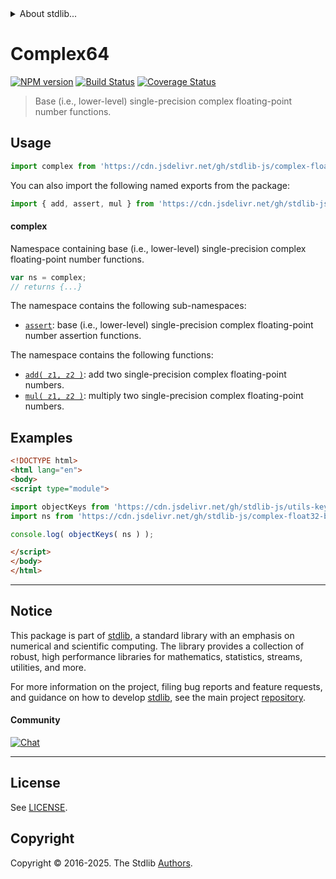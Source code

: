 <!--

@license Apache-2.0

Copyright (c) 2024 The Stdlib Authors.

Licensed under the Apache License, Version 2.0 (the "License");
you may not use this file except in compliance with the License.
You may obtain a copy of the License at

   http://www.apache.org/licenses/LICENSE-2.0

Unless required by applicable law or agreed to in writing, software
distributed under the License is distributed on an "AS IS" BASIS,
WITHOUT WARRANTIES OR CONDITIONS OF ANY KIND, either express or implied.
See the License for the specific language governing permissions and
limitations under the License.

-->


<details>
  <summary>
    About stdlib...
  </summary>
  <p>We believe in a future in which the web is a preferred environment for numerical computation. To help realize this future, we've built stdlib. stdlib is a standard library, with an emphasis on numerical and scientific computation, written in JavaScript (and C) for execution in browsers and in Node.js.</p>
  <p>The library is fully decomposable, being architected in such a way that you can swap out and mix and match APIs and functionality to cater to your exact preferences and use cases.</p>
  <p>When you use stdlib, you can be absolutely certain that you are using the most thorough, rigorous, well-written, studied, documented, tested, measured, and high-quality code out there.</p>
  <p>To join us in bringing numerical computing to the web, get started by checking us out on <a href="https://github.com/stdlib-js/stdlib">GitHub</a>, and please consider <a href="https://opencollective.com/stdlib">financially supporting stdlib</a>. We greatly appreciate your continued support!</p>
</details>

# Complex64

[![NPM version][npm-image]][npm-url] [![Build Status][test-image]][test-url] [![Coverage Status][coverage-image]][coverage-url] <!-- [![dependencies][dependencies-image]][dependencies-url] -->

> Base (i.e., lower-level) single-precision complex floating-point number functions.



<section class="usage">

## Usage

```javascript
import complex from 'https://cdn.jsdelivr.net/gh/stdlib-js/complex-float32-base@esm/index.mjs';
```

You can also import the following named exports from the package:

```javascript
import { add, assert, mul } from 'https://cdn.jsdelivr.net/gh/stdlib-js/complex-float32-base@esm/index.mjs';
```

#### complex

Namespace containing base (i.e., lower-level) single-precision complex floating-point number functions.

```javascript
var ns = complex;
// returns {...}
```

The namespace contains the following sub-namespaces:

<!-- <toc pattern="+(assert)"> -->

<div class="namespace-toc">

-   <span class="signature">[`assert`][@stdlib/complex/float32/base/assert]</span><span class="delimiter">: </span><span class="description">base (i.e., lower-level) single-precision complex floating-point number assertion functions.</span>

</div>

<!-- </toc> -->

The namespace contains the following functions:

<!-- <toc pattern="*"> -->

<div class="namespace-toc">

-   <span class="signature">[`add( z1, z2 )`][@stdlib/complex/float32/base/add]</span><span class="delimiter">: </span><span class="description">add two single-precision complex floating-point numbers.</span>
-   <span class="signature">[`mul( z1, z2 )`][@stdlib/complex/float32/base/mul]</span><span class="delimiter">: </span><span class="description">multiply two single-precision complex floating-point numbers.</span>

</div>

<!-- </toc> -->

</section>

<!-- /.usage -->

<!-- Package notes. Make sure to keep an empty line after the `section` element and another before the `/section` close. -->

<section class="notes">

</section>

<!-- /.notes -->

<section class="examples">

## Examples

<!-- TODO: better examples -->

<!-- eslint no-undef: "error" -->

```html
<!DOCTYPE html>
<html lang="en">
<body>
<script type="module">

import objectKeys from 'https://cdn.jsdelivr.net/gh/stdlib-js/utils-keys@esm/index.mjs';
import ns from 'https://cdn.jsdelivr.net/gh/stdlib-js/complex-float32-base@esm/index.mjs';

console.log( objectKeys( ns ) );

</script>
</body>
</html>
```

</section>

<!-- /.examples -->

<!-- Section for related `stdlib` packages. Do not manually edit this section, as it is automatically populated. -->

<section class="related">

</section>

<!-- /.related -->

<!-- Section for all links. Make sure to keep an empty line after the `section` element and another before the `/section` close. -->


<section class="main-repo" >

* * *

## Notice

This package is part of [stdlib][stdlib], a standard library with an emphasis on numerical and scientific computing. The library provides a collection of robust, high performance libraries for mathematics, statistics, streams, utilities, and more.

For more information on the project, filing bug reports and feature requests, and guidance on how to develop [stdlib][stdlib], see the main project [repository][stdlib].

#### Community

[![Chat][chat-image]][chat-url]

---

## License

See [LICENSE][stdlib-license].


## Copyright

Copyright &copy; 2016-2025. The Stdlib [Authors][stdlib-authors].

</section>

<!-- /.stdlib -->

<!-- Section for all links. Make sure to keep an empty line after the `section` element and another before the `/section` close. -->

<section class="links">

[npm-image]: http://img.shields.io/npm/v/@stdlib/complex-float32-base.svg
[npm-url]: https://npmjs.org/package/@stdlib/complex-float32-base

[test-image]: https://github.com/stdlib-js/complex-float32-base/actions/workflows/test.yml/badge.svg?branch=main
[test-url]: https://github.com/stdlib-js/complex-float32-base/actions/workflows/test.yml?query=branch:main

[coverage-image]: https://img.shields.io/codecov/c/github/stdlib-js/complex-float32-base/main.svg
[coverage-url]: https://codecov.io/github/stdlib-js/complex-float32-base?branch=main

<!--

[dependencies-image]: https://img.shields.io/david/stdlib-js/complex-float32-base.svg
[dependencies-url]: https://david-dm.org/stdlib-js/complex-float32-base/main

-->

[chat-image]: https://img.shields.io/gitter/room/stdlib-js/stdlib.svg
[chat-url]: https://app.gitter.im/#/room/#stdlib-js_stdlib:gitter.im

[stdlib]: https://github.com/stdlib-js/stdlib

[stdlib-authors]: https://github.com/stdlib-js/stdlib/graphs/contributors

[umd]: https://github.com/umdjs/umd
[es-module]: https://developer.mozilla.org/en-US/docs/Web/JavaScript/Guide/Modules

[deno-url]: https://github.com/stdlib-js/complex-float32-base/tree/deno
[deno-readme]: https://github.com/stdlib-js/complex-float32-base/blob/deno/README.md
[umd-url]: https://github.com/stdlib-js/complex-float32-base/tree/umd
[umd-readme]: https://github.com/stdlib-js/complex-float32-base/blob/umd/README.md
[esm-url]: https://github.com/stdlib-js/complex-float32-base/tree/esm
[esm-readme]: https://github.com/stdlib-js/complex-float32-base/blob/esm/README.md
[branches-url]: https://github.com/stdlib-js/complex-float32-base/blob/main/branches.md

[stdlib-license]: https://raw.githubusercontent.com/stdlib-js/complex-float32-base/main/LICENSE

<!-- <toc-links> -->

[@stdlib/complex/float32/base/add]: https://github.com/stdlib-js/complex-float32-base-add/tree/esm

[@stdlib/complex/float32/base/mul]: https://github.com/stdlib-js/complex-float32-base-mul/tree/esm

[@stdlib/complex/float32/base/assert]: https://github.com/stdlib-js/complex-float32-base-assert/tree/esm

<!-- </toc-links> -->

</section>

<!-- /.links -->
